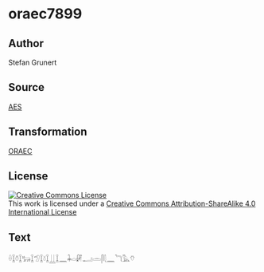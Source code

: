 # oraec7899

## Author

Stefan Grunert

## Source

[AES](https://github.com/simondschweitzer/aes)

## Transformation

[ORAEC](https://oraec.github.io/)

## License

<a rel="license" href="http://creativecommons.org/licenses/by-sa/4.0/"><img alt="Creative Commons License" style="border-width:0" src="https://i.creativecommons.org/l/by-sa/4.0/88x31.png" /></a><br />This work is licensed under a <a rel="license" href="http://creativecommons.org/licenses/by-sa/4.0/">Creative Commons Attribution-ShareAlike 4.0 International License</a>

## Text

𓏐𓆼𓏊𓆼𓃒𓆼𓅿𓆼𓍱𓆼𓋲𓆼𓈖𓇓𓏏𓏞𓂝𓏛𓋴𓇛𓈖𓆓𓅓𓄣<br>
